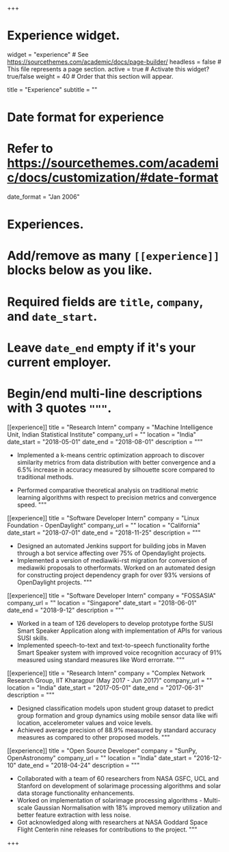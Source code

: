 +++
# Experience widget.
widget = "experience"  # See https://sourcethemes.com/academic/docs/page-builder/
headless = false  # This file represents a page section.
active = true  # Activate this widget? true/false
weight = 40  # Order that this section will appear.

title = "Experience"
subtitle = ""

# Date format for experience
#   Refer to https://sourcethemes.com/academic/docs/customization/#date-format
date_format = "Jan 2006"

# Experiences.
#   Add/remove as many `[[experience]]` blocks below as you like.
#   Required fields are `title`, `company`, and `date_start`.
#   Leave `date_end` empty if it's your current employer.
#   Begin/end multi-line descriptions with 3 quotes `"""`.
[[experience]]
  title = "Research Intern"
  company = "Machine Intelligence Unit, Indian Statistical Institute"
  company_url = ""
  location = "India"
  date_start = "2018-05-01"
  date_end = "2018-08-01"
  description = """
  
  * Implemented a k-means centric optimization approach to discover similarity metrics from data distribution with better convergence and a 6.5% increase in accuracy measured by silhouette score compared to traditional methods.

* Performed comparative theoretical analysis on traditional metric learning algorithms with respect to precision metrics and convergence speed.
  """

[[experience]]
  title = "Software Developer Intern"
  company = "Linux Foundation - OpenDaylight"
  company_url = ""
  location = "California"
  date_start = "2018-07-01"
  date_end = "2018-11-25"
  description = """
  
  * Designed an automated Jenkins support for building jobs in Maven through a bot service affecting over 75% of  Opendaylight projects. 
 * Implemented a version of mediawiki-rst migration for conversion of mediawiki proposals to otherformats. Worked on an automated design for constructing project dependency graph for over 93% versions of OpenDaylight projects.
  """

[[experience]]
  title = "Software Developer Intern"
  company = "FOSSASIA"
  company_url = ""
  location = "Singapore"
  date_start = "2018-06-01"
  date_end = "2018-9-12"
  description = """
  
  * Worked in a team of 126 developers to develop prototype forthe SUSI Smart Speaker Application along with implementation of APIs for various SUSI skills.
  * Implemented speech-to-text and text-to-speech functionality forthe Smart Speaker system with improved voice recognition accuracy of 91% measured using standard measures like Word errorrate.
  """
  
  
  [[experience]]
  title = "Research Intern"
  company = "Complex Network Research Group, IIT Kharagpur (May 2017 - Jun 2017)"
  company_url = ""
  location = "India"
  date_start = "2017-05-01"
  date_end = "2017-06-31"
  description = """
  
  * Designed classification models upon student group dataset to predict group formation and group dynamics using mobile sensor data like wifi location, accelerometer values and voice levels.
  * Achieved average precision of 88.9% measured by standard accuracy measures as compared to other proposed models.
  """
  
   [[experience]]
  title = "Open Source Developer"
  company = "SunPy, OpenAstronomy"
  company_url = ""
  location = "India"
  date_start = "2016-12-10"
  date_end = "2018-04-24"
  description = """
  
  * Collaborated with a team of 60 researchers from NASA GSFC, UCL and Stanford on development of solarimage processing algorithms and solar data storage functionality enhancements.
  * Worked on implementation of solarimage processing algorithms - Multi-scale Gaussian Normalisation with 18% improved memory utilization and better feature extraction with less noise.
  * Got acknowledged along with researchers at NASA Goddard Space Flight Centerin nine releases for contributions to the project.
  """

+++
